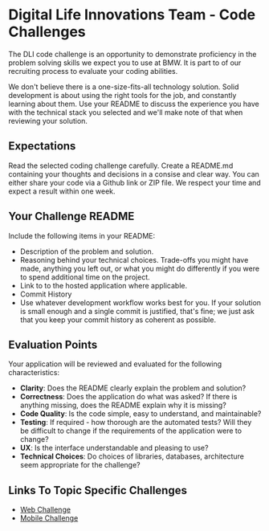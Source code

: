 # Digital Life Innovations Team - Code Challenges

The DLI code challenge is an opportunity to demonstrate proficiency in the problem solving skills we expect you to use at BMW. It is part to of our recruiting process to evaluate your coding abilities.

We don't believe there is a one-size-fits-all technology solution. Solid development is about using the right tools for the job, and constantly learning about them. Use your README to discuss the experience you have with the technical stack you selected and we'll make note of that when reviewing your solution.

## Expectations
Read the selected coding challenge carefully. Create a README.md containing your thoughts and decisions in a consise and clear way. You can either share your code via a Github link or ZIP file. We respect your time and expect a result within one week.

## Your Challenge README
Include the following items in your README:

* Description of the problem and solution.
* Reasoning behind your technical choices. Trade-offs you might have made, anything you left out, or what you might do differently if you were to spend additional time on the project.
* Link to to the hosted application where applicable.
* Commit History
* Use whatever development workflow works best for you. If your solution is small enough and a single commit is justified, that's fine; we just ask that you keep your commit history as coherent as possible.

## Evaluation Points
Your application will be reviewed and evaluated for the following characteristics:

* **Clarity**: Does the README clearly explain the problem and solution?
* **Correctness**: Does the application do what was asked? If there is anything missing, does the README explain why it is missing?
* **Code Quality**: Is the code simple, easy to understand, and maintainable?
* **Testing**: If required - how thorough are the automated tests? Will they be difficult to change if the requirements of the application were to change?
* **UX**: Is the interface understandable and pleasing to use?
* **Technical Choices**: Do choices of libraries, databases, architecture seem appropriate for the challenge?

## Links To Topic Specific Challenges
* [Web Challenge](web/README.md)
* [Mobile Challenge](mobile/README.md)